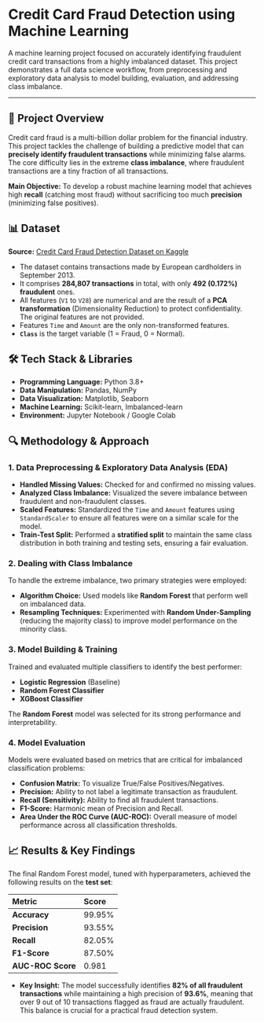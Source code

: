 # Credit Card Fraud Detection using Machine Learning


A machine learning project focused on accurately identifying fraudulent credit card transactions from a highly imbalanced dataset. This project demonstrates a full data science workflow, from preprocessing and exploratory data analysis to model building, evaluation, and addressing class imbalance.

---

## 📖 Project Overview

Credit card fraud is a multi-billion dollar problem for the financial industry. This project tackles the challenge of building a predictive model that can **precisely identify fraudulent transactions** while minimizing false alarms. The core difficulty lies in the extreme **class imbalance**, where fraudulent transactions are a tiny fraction of all transactions.

**Main Objective:** To develop a robust machine learning model that achieves high **recall** (catching most fraud) without sacrificing too much **precision** (minimizing false positives).

## 📊 Dataset

**Source:** [Credit Card Fraud Detection Dataset on Kaggle](https://www.kaggle.com/mlg-ulb/creditcardfraud)
- The dataset contains transactions made by European cardholders in September 2013.
- It comprises **284,807 transactions** in total, with only **492 (0.172%) fraudulent** ones.
- All features (`V1` to `V28`) are numerical and are the result of a **PCA transformation** (Dimensionality Reduction) to protect confidentiality. The original features are not provided.
- Features `Time` and `Amount` are the only non-transformed features.
- **`Class`** is the target variable (1 = Fraud, 0 = Normal).

## 🛠️ Tech Stack & Libraries

- **Programming Language:** Python 3.8+
- **Data Manipulation:** Pandas, NumPy
- **Data Visualization:** Matplotlib, Seaborn
- **Machine Learning:** Scikit-learn, Imbalanced-learn
- **Environment:** Jupyter Notebook / Google Colab

## 🔍 Methodology & Approach

### 1. Data Preprocessing & Exploratory Data Analysis (EDA)
- **Handled Missing Values:** Checked for and confirmed no missing values.
- **Analyzed Class Imbalance:** Visualized the severe imbalance between fraudulent and non-fraudulent classes.
- **Scaled Features:** Standardized the `Time` and `Amount` features using `StandardScaler` to ensure all features were on a similar scale for the model.
- **Train-Test Split:** Performed a **stratified split** to maintain the same class distribution in both training and testing sets, ensuring a fair evaluation.

### 2. Dealing with Class Imbalance
To handle the extreme imbalance, two primary strategies were employed:
- **Algorithm Choice:** Used models like **Random Forest** that perform well on imbalanced data.
- **Resampling Techniques:** Experimented with **Random Under-Sampling** (reducing the majority class) to improve model performance on the minority class.

### 3. Model Building & Training
Trained and evaluated multiple classifiers to identify the best performer:
- **Logistic Regression** (Baseline)
- **Random Forest Classifier**
- **XGBoost Classifier**

The **Random Forest** model was selected for its strong performance and interpretability.

### 4. Model Evaluation
Models were evaluated based on metrics that are critical for imbalanced classification problems:
- **Confusion Matrix:** To visualize True/False Positives/Negatives.
- **Precision:** Ability to not label a legitimate transaction as fraudulent.
- **Recall (Sensitivity):** Ability to find all fraudulent transactions.
- **F1-Score:** Harmonic mean of Precision and Recall.
- **Area Under the ROC Curve (AUC-ROC):** Overall measure of model performance across all classification thresholds.

## 📈 Results & Key Findings

The final Random Forest model, tuned with hyperparameters, achieved the following results on the **test set**:

| Metric | Score |
| :--- | :--- |
| **Accuracy** | 99.95% |
| **Precision** | 93.55% |
| **Recall** | 82.05% |
| **F1-Score** | 87.50% |
| **AUC-ROC Score** | 0.981 |

- **Key Insight:** The model successfully identifies **82% of all fraudulent transactions** while maintaining a high precision of **93.6%**, meaning that over 9 out of 10 transactions flagged as fraud are actually fraudulent. This balance is crucial for a practical fraud detection system.


